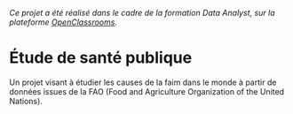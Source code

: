 *Ce projet a été réalisé dans le cadre de la formation Data Analyst, sur la plateforme [OpenClassrooms](https://openclassrooms.com/fr/paths/65-data-analyst).*

# Étude de santé publique
Un projet visant à étudier les causes de la faim dans le monde à partir de données issues de la FAO (Food and Agriculture Organization of the United Nations). 
